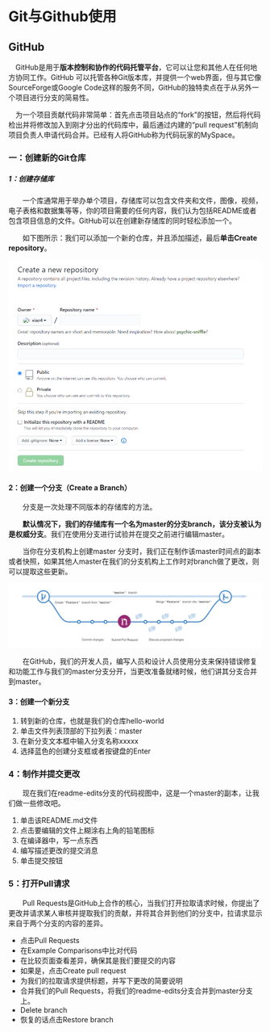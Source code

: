# Git与Github使用

## GitHub

 　GitHub是用于**版本控制和协作的代码托管平台**，它可以让您和其他人在任何地方协同工作。GitHub 可以托管各种Git版本库，并提供一个web界面，但与其它像 SourceForge或Google Code这样的服务不同，GitHub的独特卖点在于从另外一个项目进行分支的简易性。

 　为一个项目贡献代码非常简单：首先点击项目站点的“fork”的按钮，然后将代码检出并将修改加入到刚才分出的代码库中，最后通过内建的“pull request”机制向项目负责人申请代码合并。已经有人将GitHub称为代码玩家的MySpace。

###  一：创建新的Git仓库

##### 1：创建存储库

　　一个库通常用于举办单个项目，存储库可以包含文件夹和文件，图像，视频，电子表格和数据集等等，你的项目需要的任何内容，我们认为包括README或者包含项目信息的文件。GitHub可以在创建新存储库的同时轻松添加一个。

　　如下图所示：我们可以添加一个新的仓库，并且添加描述，最后**单击Create repository**。

![1](Git与Github使用.image/1.PNG)

#### 2：创建一个分支（Create a Branch）

　　分支是一次处理不同版本的存储库的方法。

　　**默认情况下，我们的存储库有一个名为master的分支branch，该分支被认为是权威分支**。我们在使用分支进行试验并在提交之前进行编辑master。

　　当你在分支机构上创建master 分支时，我们正在制作该master时间点的副本或者快照，如果其他人master在我们的分支机构上工作时对branch做了更改，则可以提取这些更新。

![img](Git与Github使用.image/1226410-20181105095835079-195994854.png)

　　在GitHub，我们的开发人员，编写人员和设计人员使用分支来保持错误修复和功能工作与我们的master分支分开，当更改准备就绪时候，他们讲其分支合并到master。

#### 3：创建一个新分支

1. 转到新的仓库，也就是我们的仓库hello-world
2. 单击文件列表顶部的下拉列表：master
3. 在新分支文本框中输入分支名称xxxxx
4. 选择蓝色的创建分支框或者按键盘的Enter

### 4：制作并提交更改

　　现在我们在readme-edits分支的代码视图中，这是一个master的副本，让我们做一些修改吧。

1. 单击该README.md文件
2. 点击要编辑的文件上糊涂右上角的铅笔图标
3. 在编译器中，写一点东西
4. 编写描述更改的提交消息
5. 单击提交按钮

### 5：打开Pull请求

　　Pull Requests是GitHub上合作的核心，当我们打开拉取请求时候，你提出了更改并请求某人审核并提取我们的贡献，并将其合并到他们的分支中，拉请求显示来自于两个分支的内容的差异。

- 点击Pull Requests
- 在Example Comparisons中比对代码
- 在比较页面查看差异，确保其是我们要提交的内容
- 如果是，点击Create pull request
- 为我们的拉取请求提供标题，并写下更改的简要说明
- 合并我们的Pull Requests，将我们的readme-edits分支合并到master分支上。
- Delete branch
- 恢复的话点击Restore branch